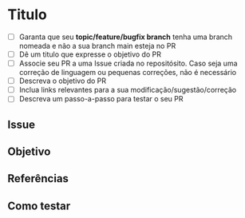 # Titulo

<!-- Por favor descreva seu pull request aqui. -->

- [ ] Garanta que seu **topic/feature/bugfix branch** tenha uma branch nomeada e não a sua branch main esteja no PR
- [ ] Dê um titulo que expresse o objetivo do PR
- [ ] Associe seu PR a uma Issue criada no repositósito. Caso seja uma correção de linguagem ou pequenas correções, não é necessário
- [ ] Descreva o objetivo do PR
- [ ] Inclua links relevantes para a sua modificação/sugestão/correção
- [ ] Descreva um passo-a-passo para testar o seu PR

## Issue

<!-- Link da issue -->

## Objetivo

<!-- Descrição do objetivo -->

## Referências

<!-- Links relevantes -->

## Como testar

<!-- Passo a passo -->
<!-- Se for pipeline centralizado, por favor crie um fork para utilizar o pipeline a partir do repositório origem desse PR e coloque aqui o link do pipeline que foi executado sem falhas -->

<!--
Marque um `x` dentro de [ ] para os itens que você forneceu informação
Para modificar este template no seu repositório, basta criar o arquivo .github/pull_request_template.md nele.
-->

